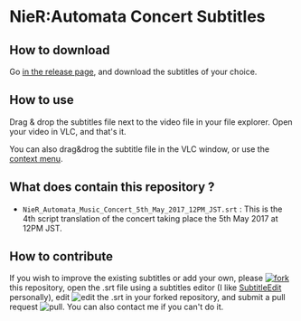 # NieR:Automata Concert Subtitles

## How to download

Go [in the release page](https://github.com/Spl3en/NieRAutomataConcertSubtitles/releases), and download the subtitles of your choice.

## How to use

Drag & drop the subtitles file next to the video file in your file explorer. Open your video in VLC, and that's it.

You can also drag&drog the subtitle file in the VLC window, or use the [context menu](https://www.youtube.com/watch?v=9-e_lXb-A7I).

## What does contain this repository ?

- `NieR_Automata_Music_Concert_5th_May_2017_12PM_JST.srt` : This is the 4th script translation of the concert taking place the 5th May 2017 at 12PM JST.

## How to contribute

If you wish to improve the existing subtitles or add your own, please [![fork](http://i.imgur.com/RCrbyba.png)](https://github.com/Spl3en/NieRAutomataConcertSubtitles/edit/master/README.md#fork-destination-box) this repository, open the .srt file using a subtitles editor (I like [SubtitleEdit](https://github.com/SubtitleEdit/subtitleedit/releases) personally), edit ![edit](http://i.imgur.com/KTbQi3c.png) the .srt in your forked repository, and submit a pull request ![pull](http://i.imgur.com/3z43lii.png).
You can also contact me if you can't do it.
